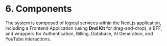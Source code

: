 # **6\. Components**

The system is composed of logical services within the Next.js application, including a Frontend Application (using **Dnd Kit** for drag-and-drop), a BFF, and wrappers for Authentication, Billing, Database, AI Generation, and YouTube interactions.
